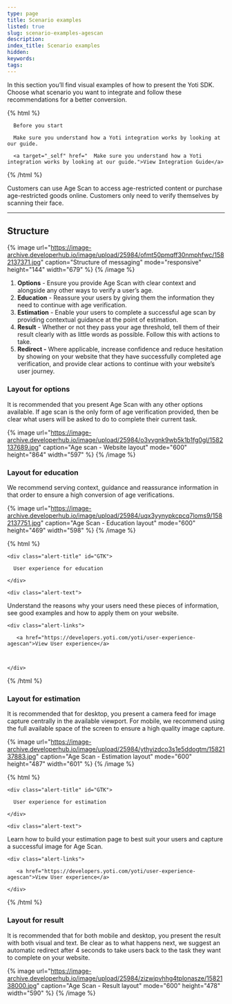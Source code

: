 ```yaml
---
type: page
title: Scenario examples
listed: true
slug: scenario-examples-agescan
description: 
index_title: Scenario examples
hidden: 
keywords: 
tags: 
---
```


In this section you’ll find visual examples of how to present the Yoti SDK. Choose what scenario you want to integrate and follow these recommendations for a better conversion.

{% html %}
<div class="alert-BYS">

   <div class="alert-title" id="BYS">

      Before you start

   </div>

   <div class="alert-text" >

      Make sure you understand how a Yoti integration works by looking at our guide.
   </div>

   <div class="alert-links"> 

     

      <a target="_self" href="  Make sure you understand how a Yoti integration works by looking at our guide.">View Integration Guide</a> 

   </div>

</div>
{% /html %}

Customers can use Age Scan to access age-restricted content or purchase age-restricted goods online. Customers only need to verify themselves by scanning their face.

---

## Structure

{% image url="https://image-archive.developerhub.io/image/upload/25984/ofmt50pmqff30nmphfwc/1582137371.jpg" caption="Structure of messaging" mode="responsive" height="144" width="679" %}
{% /image %}

1. **Options** - Ensure you provide Age Scan with clear context and alongside any other ways to verify a user’s age.
2. **Education** - Reassure your users by giving them the information they need to continue with age verification.
3. **Estimation** - Enable your users to complete a successful age scan by providing contextual guidance at the point of estimation.
4. **Result** - Whether or not they pass your age threshold, tell them of their result clearly with as little words as possible. Follow this with actions to take.
5. **Redirect -** Where applicable, increase confidence and reduce hesitation by showing on your website that they have successfully completed age verification, and provide clear actions to continue with your website’s user journey.

### Layout for options

It is recommended that you present Age Scan with any other options available. If age scan is the only form of age verification provided, then be clear what users will be asked to do to complete their current task.

{% image url="https://image-archive.developerhub.io/image/upload/25984/o3vvgnk9wb5k1b1fg0gl/1582137689.jpg" caption="Age scan - Website layout" mode="600" height="864" width="597" %}
{% /image %}

### Layout for education

We recommend serving context, guidance and reassurance information in that order to ensure a high conversion of age verifications.

{% image url="https://image-archive.developerhub.io/image/upload/25984/uqx3yynypkcpcq7loms9/1582137751.jpg" caption="Age Scan - Education layout" mode="600" height="469" width="598" %}
{% /image %}

{% html %}
<div class="alert-GTK">

    <div class="alert-title" id="GTK">

      User experience for education

    </div>

    <div class="alert-text">
Understand the reasons why your users need these pieces of information, see good examples and how to apply them on your website.    </div>

    <div class="alert-links"> 

       <a href="https://developers.yoti.com/yoti/user-experience-agescan">View User experience</a>



    </div>

</div>
{% /html %}

### Layout for estimation

It is recommended that for desktop, you present a camera feed for image capture centrally in the available viewport. For mobile, we recommend using the full available space of the screen to ensure a high quality image capture.

{% image url="https://image-archive.developerhub.io/image/upload/25984/ythyizdco3s1e5ddogtm/1582137883.jpg" caption="Age Scan - Estimation layout" mode="600" height="487" width="601" %}
{% /image %}

{% html %}
<div class="alert-GTK">

    <div class="alert-title" id="GTK">

      User experience for estimation

    </div>

    <div class="alert-text">

Learn how to build your estimation page to best suit your users and capture a successful image for Age Scan.    </div>

    <div class="alert-links"> 

       <a href="https://developers.yoti.com/yoti/user-experience-agescan">View User experience</a>

    </div>

</div>
{% /html %}

### Layout for result

It is recommended that for both mobile and desktop, you present the result with both visual and text. Be clear as to what happens next, we suggest an automatic redirect after 4 seconds to take users back to the task they want to complete on your website.

{% image url="https://image-archive.developerhub.io/image/upload/25984/zizwjpvhhg4tplonasze/1582138000.jpg" caption="Age Scan - Result layout" mode="600" height="478" width="590" %}
{% /image %}